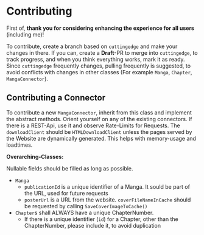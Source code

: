 # Contributing
First of, **thank you for considering enhancing the experience for all users** (including me)!

To contribute, create a branch based on `cuttingedge` and make your changes in there.
If you can, create a **Draft**-PR to merge into `cuttingedge`, to track progress, and when you think everything works, mark it as ready.
Since `cuttingedge` frequently changes, pulling frequently is suggested, to avoid conflicts with changes in other classes (For example `Manga`, `Chapter`, `MangaConnector`).

## Contributing a Connector
To contribute a new `MangaConnector`, inherit from this class and implement the abstract methods.
Orient yourself on any of the existing connectors. If there is a REST-Api, use it and observe Rate-Limits for Requests.
The `downloadClient` should be `HTMLDownloadClient` unless the pages served by the Website are dynamically generated. This helps with memory-usage and loadtimes.

**Overarching-Classes:**

Nullable fields should be filled as long as possible.
- `Manga`
  - `publicationId` is a unique identifier of a Manga. It sould be part of the URL, used for future requests
  - `posterUrl` is a URL from the website. `coverFileNameInCache` should be requested by calling `SaveCoverImageToCache()`
- `Chapter`s shall ALWAYS have a unique ChapterNumber.
  - If there is a unique identifier (`id`) for a Chapter, other than the ChapterNumber, please include it, to avoid duplication
